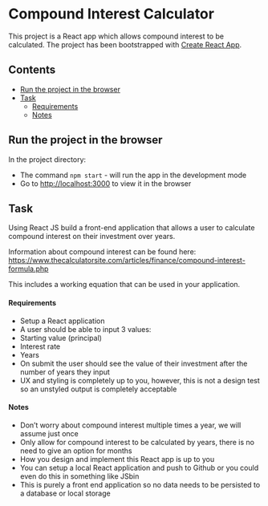 # Compound Interest Calculator

This project is a React app which allows compound interest to be calculated. The project has been bootstrapped with [Create React App](https://github.com/facebook/create-react-app).

## Contents
* [Run the project in the browser](#run-the-project-in-the-browser)
* [Task](#task)
  * [Requirements](#requirements)
  * [Notes](#notes)



## Run the project in the browser

In the project directory:

* The command `npm start` - will run the app in the development mode
* Go to [http://localhost:3000](http://localhost:3000) to view it in the browser

## Task
Using React JS build a front-end application that allows a user to calculate compound interest on their investment over years.

Information about compound interest can be found here:
https://www.thecalculatorsite.com/articles/finance/compound-interest-formula.php

This includes a working equation that can be used in your application.

#### Requirements

- Setup a React application
- A user should be able to input 3 values:
- Starting value (principal)
- Interest rate
- Years
- On submit the user should see the value of their investment after the number of years
they input
- UX and styling is completely up to you, however, this is not a design test so an
unstyled output is completely acceptable

#### Notes

- Don’t worry about compound interest multiple times a year, we will assume just once
- Only allow for compound interest to be calculated by years, there is no need to give
an option for months
- How you design and implement this React app is up to you
- You can setup a local React application and push to Github or you could even do this
in something like JSbin
- This is purely a front end application so no data needs to be persisted to a database
or local storage